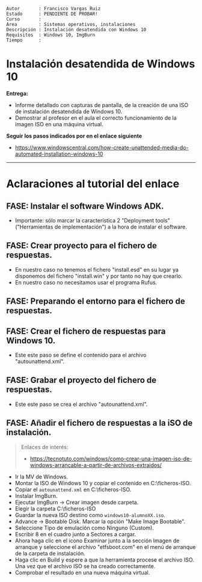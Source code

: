 
```
Autor       : Francisco Vargas Ruiz
Estado      : PENDIENTE DE PROBAR!
Curso       :
Area        : Sistemas operativos, instalaciones
Descripción : Instalación desatendida con Windows 10
Requisitos  : Windows 10, ImgBurn
Tiempo      :
```

# Instalación desatendida de Windows 10

**Entrega:**
* Informe detallado con capturas de pantalla, de la creación de una ISO de instalación desatendida de Windows 10.
* Demostrar al profesor en el aula el correcto funcionamiento de la imagen ISO en una máquina virtual.

**Seguir los pasos indicados por en el enlace siguiente**
* https://www.windowscentral.com/how-create-unattended-media-do-automated-installation-windows-10

---

# Aclaraciones al tutorial del enlace

## FASE: Instalar el software Windows ADK.

* Importante: sólo marcar la característica 2 "Deployment tools" ("Herramientas de implementación") a la hora de instalar el software.

## FASE: Crear proyecto para el fichero de respuestas.

* En nuestro caso no tenemos el fichero "install.esd" en su lugar ya disponemos del fichero "install.win" y por tanto no hay que crearlo.
* En nuestro caso no necesitamos usar el programa Rufus.

## FASE: Preparando el entorno para el fichero de respuestas.

## FASE: Crear el fichero de respuestas para Windows 10.

* Este este paso se define el contenido para el archivo "autounattend.xml".

## FASE: Grabar el proyecto del fichero de respuestas.

* Este este paso se crea el archivo "autounattend.xml".

## FASE: Añadir el fichero de respuestas a la iSO de instalación.

> Enlaces de interés:
> * https://tecnotuto.com/windows/como-crear-una-imagen-iso-de-windows-arrancable-a-partir-de-archivos-extraidos/

* Ir la MV de Windows.
* Montar la ISO de Windows 10 y copiar el contenido en C:\ficheros-ISO.
* Copiar el `autounattend.xml` en C:\ficheros-ISO.
* Instalar ImgBurn.
* Ejecutar ImgBurn -> Crear imagen desde carpeta.
* Elegir la carpeta C:\ficheros-ISO
* Guardar la nueva ISO destino como `windows10-alumnoXX.iso`.
* Advance -> Bootable Disk. Marcar la opción "Make Image Bootable".
* Seleccione Tipo de emulación como Ninguno (Custom).
* Escribir 8 en el cuadro junto a Sectores a cargar.
* Ahora haga clic en el icono Examinar junto a la sección Imagen de arranque y seleccione el archivo "etfsboot.com" en el menú de arranque de la carpeta de instalación.
* Haga clic en Build y espere a que la herramienta procese el archivo ISO. Una vez que el archivo ISO se ha creado correctamente.
* Comprobar el resultado en una nueva máquina virtual.
